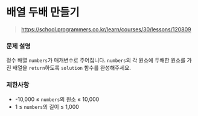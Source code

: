 # 배열 두배 만들기

> https://school.programmers.co.kr/learn/courses/30/lessons/120809

### 문제 설명

정수 배열 `numbers`가 매개변수로 주어집니다. `numbers`의 각 원소에 두배한 원소를 가진 배열을 `return`하도록 `solution` 함수를 완성해주세요.

### 제한사항

- -10,000 ≤ `numbers`의 원소 ≤ 10,000
- 1 ≤ `numbers`의 길이 ≤ 1,000
